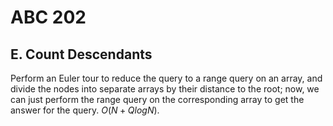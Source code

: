 # ABC 202

## E. Count Descendants
Perform an Euler tour to reduce the query to a range query on an array, and divide the nodes into separate arrays by their distance to the root; now, we can just perform the range query on the corresponding array to get the answer for the query. $O(N+QlogN)$.
